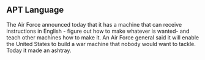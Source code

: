 ## APT Language 

The Air Force announced today that it has a machine that can receive instructions in English - figure out how to make whatever is wanted- and teach other machines how to make it. An Air Force general said it will enable the United States to build a war machine that nobody would want to tackle. Today it made an ashtray.